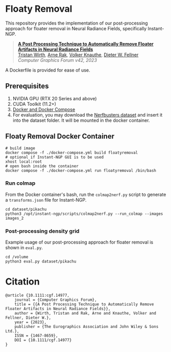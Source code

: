 # Floaty Removal 

This repository provides the implementation of our post-processing approach for floater removal in Neural Radiance Fields, specifically Instant-NGP.
> __[A Post Processing Technique to Automatically Remove Floater Artifacts in Neural Radiance Fields](https://diglib.eg.org/handle/10.1111/cgf14977)__  
> [Tristan Wirth](https://orcid.org/0000-0002-2445-9081), [Arne Rak](https://orcid.org/0000-0001-6385-3455), [Volker Knauthe](https://orcid.org/0000-0001-6993-5099), [Dieter W. Fellner](https://orcid.org/0000-0001-7756-0901)  
> _Computer Graphics Forum v42, 2023_  

A Dockerfile is provided for ease of use.

## Prerequisites

1. NVIDIA GPU (RTX 20 Series and above)
2. CUDA Toolkit (11.2+)
3. [Docker and Docker Compose](https://docs.docker.com/compose/install/linux/#install-using-the-repository)
4. For evaluation, you may download the [Nerfbusters dataset](https://github.com/ethanweber/nerfbusters) and insert it into the dataset folder. It will be mounted in the docker container.

## Floaty Removal Docker Container
```
# build image
docker compose -f ./docker-compose.yml build floatyremoval
# optional if Instant-NGP GUI is to be used
xhost local:root
# open bash inside the container
docker compose -f ./docker-compose.yml run floatyremoval /bin/bash
```

### Run colmap

From the Docker container's bash, run the `colmap2nerf.py` script to generate a `transforms.json` file for Instant-NGP.

```
cd dataset/pikachu
python3 /opt/instant-ngp/scripts/colmap2nerf.py --run_colmap --images images_2
```

### Post-processing density grid

Example usage of our post-processing approach for floater removal is shown in `eval.py`.

```
cd /volume
python3 eval.py dataset/pikachu
```

# Citation

```
@article {10.1111:cgf.14977,
    journal = {Computer Graphics Forum},
    title = {{A Post Processing Technique to Automatically Remove Floater Artifacts in Neural Radiance Fields}},
    author = {Wirth, Tristan and Rak, Arne and Knauthe, Volker and Fellner, Dieter W.},
    year = {2023},
    publisher = {The Eurographics Association and John Wiley & Sons Ltd.},
    ISSN = {1467-8659},
    DOI = {10.1111/cgf.14977}
}
```